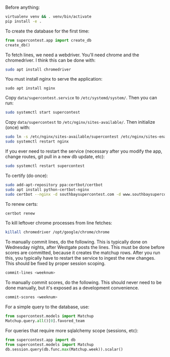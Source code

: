 Before anything:
```bash
virtualenv venv && . venv/bin/activate
pip install -e .
```

To create the database for the first time:
```python
from supercontest.app import create_db
create_db()
```

To fetch lines, we need a webdriver. You'll need chrome and
the chromedriver. I think this can be done with:
```bash
sudo apt install chromedriver
```

You must install nginx to serve the application:
```
sudo apt install nginx
```

Copy `data/supercontest.service` to  `/etc/systemd/system/`. Then you can run:
```bash
sudo systemctl start supercontest
```

Copy `data/supercontest` to `/etc/nginx/sites-available/`. Then initialize (once) with:
```bash
sudo ln -s /etc/nginx/sites-available/supercontest /etc/nginx/sites-enabled
sudo systemctl restart nginx
```

If you ever need to restart the service (necessary after you modify the app, change
routes, git pull in a new db update, etc):
```bash
sudo systemctl restart supercontest
```

To certify (do once):
```bash
sudo add-apt-repository ppa:certbot/certbot
sudo apt install python-certbot-nginx
sudo certbot --nginx -d southbaysupercontest.com -d www.southbaysupercontest.com
```

To renew certs:
```bash
certbot renew
```

To kill leftover chrome processes from line fetches:
```bash
killall chromedriver /opt/google/chrome/chrome
```

To manually commit lines, do the following. This is typically done
on Wednesday nights, after Westgate posts the lines. This must
be done before scores are committed, because it creates the matchup rows.
After you run this, you typically have to restart the service to ingest the
new changes. This should be fixed by proper session scoping.
```bash
commit-lines <weeknum>
```

To manually commit scores, do the following. This should never need to
be done manually, but it's exposed as a development convenience.
```bash
commit-scores <weeknum>
```

For a simple query to the database, use:
```python
from supercontest.models import Matchup
Matchup.query.all()[0].favored_team
```

For queries that require more sqlalchemy scope (sessions, etc):
```python
from supercontest.app import db
from supercontest.models import Matchup
db.session.query(db.func.max(Matchup.week)).scalar()
```
